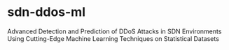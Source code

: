 # sdn-ddos-ml
Advanced Detection and Prediction of DDoS Attacks in SDN Environments Using Cutting-Edge Machine Learning Techniques on Statistical Datasets
